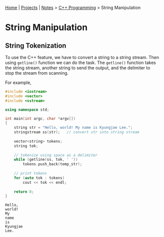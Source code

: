 [Home](../../) | [Projects](../../projects) | [Notes](../) > <a href="./">C++ Programming</a> > String Manipulation

# String Manipulation



## String Tokenization

To use the C++ feature, we have to convert a string to a string stream. Then using `getline()` function we can do the task. The `getline()` function takes the string stream, another string to send the output, and the  delimiter to stop the stream from scanning.

For example,

```cpp
#include <iostream>
#include <vector>
#include <sstream>

using namespace std;

int main(int argc, char *argv[])
{
    string str = "Hello, world! My name is Kyungjae Lee.";
    stringstream ss(str);	// convert str into string stream
    
    vector<string> tokens;
    string tok;
    
    // tokenize using space as a delimiter
    while (getline(ss, tok, ' '))
        tokens.push_back(temp_str);
    
    // print tokens
    for (auto tok : tokens)
        cout << tok << endl;
    
    return 0;
}
```

```plain
Hello,
world!
My
name
is
Kyungjae
Lee.
```

